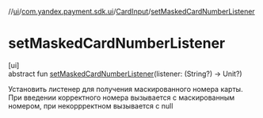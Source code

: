 //[ui](../../../index.md)/[com.yandex.payment.sdk.ui](../index.md)/[CardInput](index.md)/[setMaskedCardNumberListener](set-masked-card-number-listener.md)

# setMaskedCardNumberListener

[ui]\
abstract fun [setMaskedCardNumberListener](set-masked-card-number-listener.md)(listener: (String?) -> Unit?)

Установить листенер для получения маскированного номера карты. При введении корректного номера вызывается с маскированным номером, при некоррректном вызывается с null
